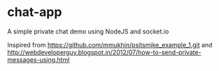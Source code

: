 # chat-app
A simple private chat demo using NodeJS and socket.io

Inspired from https://github.com/mmukhin/psitsmike_example_1.git
and http://webdeveloperguy.blogspot.in/2012/07/how-to-send-private-messages-using.html
